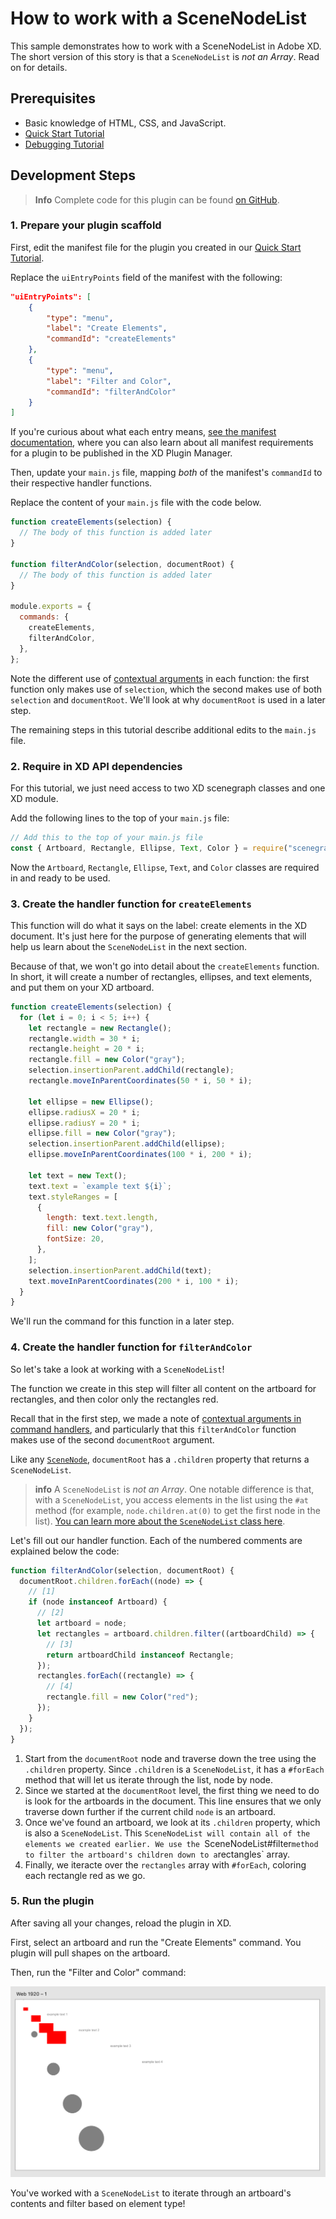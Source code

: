 # How to work with a SceneNodeList

This sample demonstrates how to work with a SceneNodeList in Adobe XD. The short version of this story is that a `SceneNodeList` is _not an Array_. Read on for details.

## Prerequisites

- Basic knowledge of HTML, CSS, and JavaScript.
- [Quick Start Tutorial](/develop/tutorials/quick-start/)
- [Debugging Tutorial](/develop/tutorials/debugging/)

## Development Steps

> **Info**
> Complete code for this plugin can be found [on GitHub](https://github.com/AdobeXD/Plugin-Samples/tree/master/how-to-work-with-scenenodelist).

### 1. Prepare your plugin scaffold

First, edit the manifest file for the plugin you created in our [Quick Start Tutorial](/develop/tutorials/quick-start/).

Replace the `uiEntryPoints` field of the manifest with the following:

```json
"uiEntryPoints": [
	{
		"type": "menu",
		"label": "Create Elements",
		"commandId": "createElements"
	},
	{
		"type": "menu",
		"label": "Filter and Color",
		"commandId": "filterAndColor"
	}
]
```

If you're curious about what each entry means, [see the manifest documentation](/develop/plugin-development/plugin-structure/manifest/), where you can also learn about all manifest requirements for a plugin to be published in the XD Plugin Manager.

Then, update your `main.js` file, mapping _both_ of the manifest's `commandId` to their respective handler functions.

Replace the content of your `main.js` file with the code below.

```js
function createElements(selection) {
  // The body of this function is added later
}

function filterAndColor(selection, documentRoot) {
  // The body of this function is added later
}

module.exports = {
  commands: {
    createElements,
    filterAndColor,
  },
};
```

Note the different use of [contextual arguments](/develop/plugin-development/plugin-structure/handlers/#contextual-arguments) in each function: the first function only makes use of `selection`, which the second makes use of both `selection` and `documentRoot`. We'll look at why `documentRoot` is used in a later step.

The remaining steps in this tutorial describe additional edits to the `main.js` file.

### 2. Require in XD API dependencies

For this tutorial, we just need access to two XD scenegraph classes and one XD module.

Add the following lines to the top of your `main.js` file:

```js
// Add this to the top of your main.js file
const { Artboard, Rectangle, Ellipse, Text, Color } = require("scenegraph");
```

Now the `Artboard`, `Rectangle`, `Ellipse`, `Text`, and `Color` classes are required in and ready to be used.

### 3. Create the handler function for `createElements`

This function will do what it says on the label: create elements in the XD document. It's just here for the purpose of generating elements that will help us learn about the `SceneNodeList` in the next section.

Because of that, we won't go into detail about the `createElements` function. In short, it will create a number of rectangles, ellipses, and text elements, and put them on your XD artboard.

```js
function createElements(selection) {
  for (let i = 0; i < 5; i++) {
    let rectangle = new Rectangle();
    rectangle.width = 30 * i;
    rectangle.height = 20 * i;
    rectangle.fill = new Color("gray");
    selection.insertionParent.addChild(rectangle);
    rectangle.moveInParentCoordinates(50 * i, 50 * i);

    let ellipse = new Ellipse();
    ellipse.radiusX = 20 * i;
    ellipse.radiusY = 20 * i;
    ellipse.fill = new Color("gray");
    selection.insertionParent.addChild(ellipse);
    ellipse.moveInParentCoordinates(100 * i, 200 * i);

    let text = new Text();
    text.text = `example text ${i}`;
    text.styleRanges = [
      {
        length: text.text.length,
        fill: new Color("gray"),
        fontSize: 20,
      },
    ];
    selection.insertionParent.addChild(text);
    text.moveInParentCoordinates(200 * i, 100 * i);
  }
}
```

We'll run the command for this function in a later step.

### 4. Create the handler function for `filterAndColor`

So let's take a look at working with a `SceneNodeList`!

The function we create in this step will filter all content on the artboard for rectangles, and then color only the rectangles red.

Recall that in the first step, we made a note of [contextual arguments in command handlers](/develop/plugin-development/plugin-structure/handlers/#contextual-arguments), and particularly that this `filterAndColor` function makes use of the second `documentRoot` argument.

Like any [`SceneNode`](/develop/reference/scenegraph/#scenenode), `documentRoot` has a `.children` property that returns a `SceneNodeList`.

> **info**
> A `SceneNodeList` is _not an Array_. One notable difference is that, with a `SceneNodeList`, you access elements in the list using the `#at` method (for example, `node.children.at(0)` to get the first node in the list). [You can learn more about the `SceneNodeList` class here](/develop/reference/SceneNodeList/).

Let's fill out our handler function. Each of the numbered comments are explained below the code:

```js
function filterAndColor(selection, documentRoot) {
  documentRoot.children.forEach((node) => {
    // [1]
    if (node instanceof Artboard) {
      // [2]
      let artboard = node;
      let rectangles = artboard.children.filter((artboardChild) => {
        // [3]
        return artboardChild instanceof Rectangle;
      });
      rectangles.forEach((rectangle) => {
        // [4]
        rectangle.fill = new Color("red");
      });
    }
  });
}
```

1. Start from the `documentRoot` node and traverse down the tree using the `.children` property. Since `.children` is a `SceneNodeList`, it has a `#forEach` method that will let us iterate through the list, node by node.
1. Since we started at the `documentRoot` level, the first thing we need to do is look for the artboards in the document. This line ensures that we only traverse down further if the current child `node` is an artboard.
1. Once we've found an artboard, we look at its `.children` property, which is also a `SceneNodeList`. This `SceneNodeList will contain all of the elements we created earlier. We use the `SceneNodeList#filter`method to filter the artboard's children down to a`rectangles` array.
1. Finally, we iteracte over the `rectangles` array with `#forEach`, coloring each rectangle red as we go.

### 5. Run the plugin

After saving all your changes, reload the plugin in XD.

First, select an artboard and run the "Create Elements" command. You plugin will pull shapes on the artboard.

Then, run the "Filter and Color" command:

![multiple texts, rectangles, and circles](../../images/filter-and-color.png)

You've worked with a `SceneNodeList` to iterate through an artboard's contents and filter based on element type!
